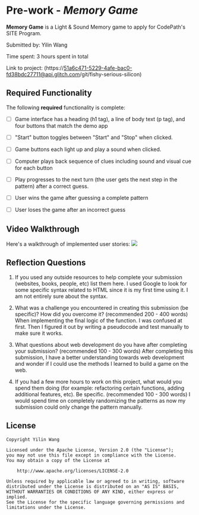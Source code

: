 # Pre-work - *Memory Game*

**Memory Game** is a Light & Sound Memory game to apply for CodePath's SITE Program. 

Submitted by: Yilin Wang

Time spent: 3 hours spent in total

Link to project: (https://51a6c471-5229-4afe-bac0-fd38bdc27711@api.glitch.com/git/fishy-serious-silicon)

## Required Functionality

The following **required** functionality is complete:

* [ ] Game interface has a heading (h1 tag), a line of body text (p tag), and four buttons that match the demo app
* [ ] "Start" button toggles between "Start" and "Stop" when clicked. 
* [ ] Game buttons each light up and play a sound when clicked. 
* [ ] Computer plays back sequence of clues including sound and visual cue for each button
* [ ] Play progresses to the next turn (the user gets the next step in the pattern) after a correct guess. 
* [ ] User wins the game after guessing a complete pattern
* [ ] User loses the game after an incorrect guess


## Video Walkthrough

Here's a walkthrough of implemented user stories:
![](https://s31.aconvert.com/convert/p3r68-cdx67/qaaaa-lwkmq.gif)


## Reflection Questions
1. If you used any outside resources to help complete your submission (websites, books, people, etc) list them here. 
I used Google to look for some specific syntax related to HTML since it is my first time using it. I am not entirely sure about the syntax.

2. What was a challenge you encountered in creating this submission (be specific)? How did you overcome it? (recommended 200 - 400 words) 
When implementing the final logic of the function. I was confused at first. Then I figured it out by writing a pseudocode and test manually to make sure it works.

3. What questions about web development do you have after completing your submission? (recommended 100 - 300 words) 
After completing this submission, I have a better understanding towards web development and wonder if I could use the methods I learned to build a game on the web.

4. If you had a few more hours to work on this project, what would you spend them doing (for example: refactoring certain functions, adding additional features, etc). Be specific. (recommended 100 - 300 words) 
I would spend time on completely randomizing the patterns as now my submission could only change the pattern manually. 


## License

    Copyright Yilin Wang

    Licensed under the Apache License, Version 2.0 (the "License");
    you may not use this file except in compliance with the License.
    You may obtain a copy of the License at

        http://www.apache.org/licenses/LICENSE-2.0

    Unless required by applicable law or agreed to in writing, software
    distributed under the License is distributed on an "AS IS" BASIS,
    WITHOUT WARRANTIES OR CONDITIONS OF ANY KIND, either express or implied.
    See the License for the specific language governing permissions and
    limitations under the License.